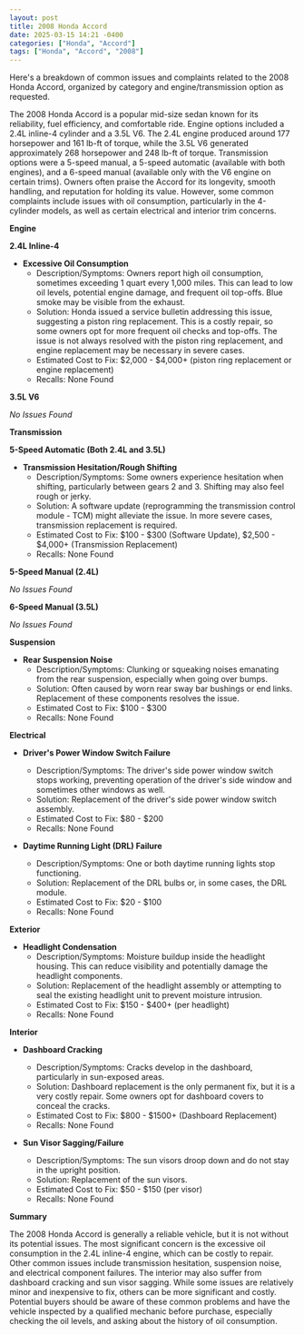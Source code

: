 ```yaml
---
layout: post
title: 2008 Honda Accord
date: 2025-03-15 14:21 -0400
categories: ["Honda", "Accord"]
tags: ["Honda", "Accord", "2008"]
---
```

Here's a breakdown of common issues and complaints related to the 2008 Honda Accord, organized by category and engine/transmission option as requested.

The 2008 Honda Accord is a popular mid-size sedan known for its reliability, fuel efficiency, and comfortable ride. Engine options included a 2.4L inline-4 cylinder and a 3.5L V6. The 2.4L engine produced around 177 horsepower and 161 lb-ft of torque, while the 3.5L V6 generated approximately 268 horsepower and 248 lb-ft of torque. Transmission options were a 5-speed manual, a 5-speed automatic (available with both engines), and a 6-speed manual (available only with the V6 engine on certain trims). Owners often praise the Accord for its longevity, smooth handling, and reputation for holding its value. However, some common complaints include issues with oil consumption, particularly in the 4-cylinder models, as well as certain electrical and interior trim concerns.

**Engine**

**2.4L Inline-4**
*   **Excessive Oil Consumption**
    *   Description/Symptoms: Owners report high oil consumption, sometimes exceeding 1 quart every 1,000 miles. This can lead to low oil levels, potential engine damage, and frequent oil top-offs. Blue smoke may be visible from the exhaust.
    *   Solution: Honda issued a service bulletin addressing this issue, suggesting a piston ring replacement. This is a costly repair, so some owners opt for more frequent oil checks and top-offs. The issue is not always resolved with the piston ring replacement, and engine replacement may be necessary in severe cases.
    *   Estimated Cost to Fix: $2,000 - $4,000+ (piston ring replacement or engine replacement)
    *   Recalls: None Found

**3.5L V6**

*No Issues Found*

**Transmission**

**5-Speed Automatic (Both 2.4L and 3.5L)**

*   **Transmission Hesitation/Rough Shifting**
    *   Description/Symptoms: Some owners experience hesitation when shifting, particularly between gears 2 and 3. Shifting may also feel rough or jerky.
    *   Solution: A software update (reprogramming the transmission control module - TCM) might alleviate the issue. In more severe cases, transmission replacement is required.
    *   Estimated Cost to Fix: $100 - $300 (Software Update), $2,500 - $4,000+ (Transmission Replacement)
    *   Recalls: None Found

**5-Speed Manual (2.4L)**

*No Issues Found*

**6-Speed Manual (3.5L)**

*No Issues Found*

**Suspension**

*   **Rear Suspension Noise**
    *   Description/Symptoms: Clunking or squeaking noises emanating from the rear suspension, especially when going over bumps.
    *   Solution: Often caused by worn rear sway bar bushings or end links. Replacement of these components resolves the issue.
    *   Estimated Cost to Fix: $100 - $300
    *   Recalls: None Found

**Electrical**

*   **Driver's Power Window Switch Failure**
    *   Description/Symptoms: The driver's side power window switch stops working, preventing operation of the driver's side window and sometimes other windows as well.
    *   Solution: Replacement of the driver's side power window switch assembly.
    *   Estimated Cost to Fix: $80 - $200
    *   Recalls: None Found

*   **Daytime Running Light (DRL) Failure**
    *   Description/Symptoms: One or both daytime running lights stop functioning.
    *   Solution: Replacement of the DRL bulbs or, in some cases, the DRL module.
    *   Estimated Cost to Fix: $20 - $100
    *   Recalls: None Found

**Exterior**

*   **Headlight Condensation**
    *   Description/Symptoms: Moisture buildup inside the headlight housing. This can reduce visibility and potentially damage the headlight components.
    *   Solution: Replacement of the headlight assembly or attempting to seal the existing headlight unit to prevent moisture intrusion.
    *   Estimated Cost to Fix: $150 - $400+ (per headlight)
    *   Recalls: None Found

**Interior**

*   **Dashboard Cracking**
    *   Description/Symptoms: Cracks develop in the dashboard, particularly in sun-exposed areas.
    *   Solution: Dashboard replacement is the only permanent fix, but it is a very costly repair. Some owners opt for dashboard covers to conceal the cracks.
    *   Estimated Cost to Fix: $800 - $1500+ (Dashboard Replacement)
    *   Recalls: None Found

*   **Sun Visor Sagging/Failure**
    *   Description/Symptoms: The sun visors droop down and do not stay in the upright position.
    *   Solution: Replacement of the sun visors.
    *   Estimated Cost to Fix: $50 - $150 (per visor)
    *   Recalls: None Found

**Summary**

The 2008 Honda Accord is generally a reliable vehicle, but it is not without its potential issues. The most significant concern is the excessive oil consumption in the 2.4L inline-4 engine, which can be costly to repair. Other common issues include transmission hesitation, suspension noise, and electrical component failures. The interior may also suffer from dashboard cracking and sun visor sagging. While some issues are relatively minor and inexpensive to fix, others can be more significant and costly. Potential buyers should be aware of these common problems and have the vehicle inspected by a qualified mechanic before purchase, especially checking the oil levels, and asking about the history of oil consumption.

